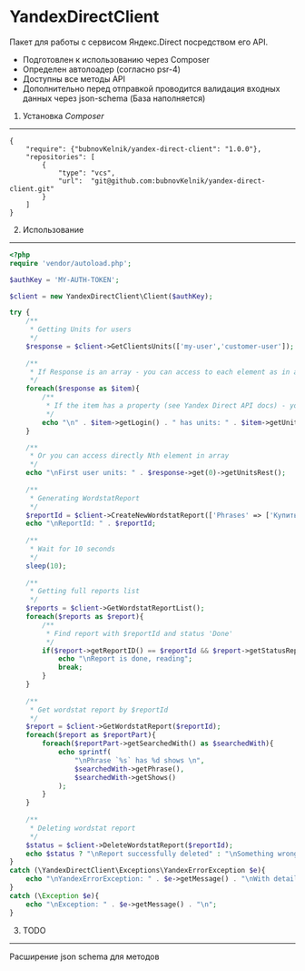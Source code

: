 # YandexDirectClient

Пакет для работы с сервисом Яндекс.Direct посредством его API.

* Подготовлен к использованию через Composer
* Определен автолоадер (согласно psr-4)
* Доступны все методы API
* Дополнительно перед отправкой проводится валидация входных данных через json-schema (База наполняется)

1) Установка *Composer*
----------------------------------
    {
        "require": {"bubnovKelnik/yandex-direct-client": "1.0.0"},
        "repositories": [
            {
                "type": "vcs",
                "url":  "git@github.com:bubnovKelnik/yandex-direct-client.git"
            }
        ]
    }
    
2) Использование
-------------------------------------
```php
<?php
require 'vendor/autoload.php';

$authKey = 'MY-AUTH-TOKEN';

$client = new YandexDirectClient\Client($authKey);

try {
    /**
     * Getting Units for users
     */
    $response = $client->GetClientsUnits(['my-user','customer-user']);
    
    /**
     * If Response is an array - you can access to each element as in array
     */
    foreach($response as $item){
        /**
         * If the item has a property (see Yandex Direct API docs) - you can access it by getter
         */
        echo "\n" . $item->getLogin() . " has units: " . $item->getUnitsRest();
    }

    /**
     * Or you can access directly Nth element in array
     */
    echo "\nFirst user units: " . $response->get(0)->getUnitsRest();
    
    /**
     * Generating WordstatReport
     */
    $reportId = $client->CreateNewWordstatReport(['Phrases' => ['Купить холодильник', 'Холодильники недорого']]);
    echo "\nReportId: " . $reportId;
    
    /**
     * Wait for 10 seconds
     */
    sleep(10);
    
    /**
     * Getting full reports list
     */
    $reports = $client->GetWordstatReportList();
    foreach($reports as $report){
        /**
         * Find report with $reportId and status 'Done'
         */
        if($report->getReportID() == $reportId && $report->getStatusReport() === 'Done'){
            echo "\nReport is done, reading";
            break;
        }
    }
    
    /**
     * Get wordstat report by $reportId
     */
    $report = $client->GetWordstatReport($reportId);
    foreach($report as $reportPart){
        foreach($reportPart->getSearchedWith() as $searchedWith){
            echo sprintf(
                "\nPhrase `%s` has %d shows \n", 
                $searchedWith->getPhrase(), 
                $searchedWith->getShows()
            );
        }
    }
    
    /**
     * Deleting wordstat report
     */
    $status = $client->DeleteWordstatReport($reportId);
    echo $status ? "\nReport successfully deleted" : "\nSomething wrong...";
}
catch (\YandexDirectClient\Exceptions\YandexErrorException $e){
    echo "\nYandexErrorException: " . $e->getMessage() . "\nWith details: " . $e->getErrorDetail() . "\n";
}
catch (\Exception $e){
    echo "\nException: " . $e->getMessage() . "\n";
}
```

3) TODO
-------------------------------------

Расширение json schema для методов
